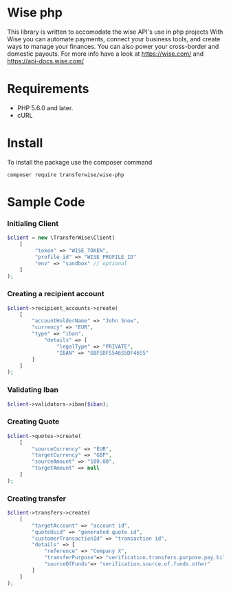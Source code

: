 # Wise php

This library is written to accomodate the wise API's use in php projects
With Wise you can automate payments, connect your business tools, and create ways to manage your finances.
You can also power your cross-border and domestic payouts. For more info have a look at https://wise.com/ and https://api-docs.wise.com/

# Requirements

- PHP 5.6.0 and later.
- cURL

# Install

To install the package use the composer command
```
composer require transferwise/wise-php
```

# Sample Code

### Initialing Client
```php
$client = new \TransferWise\Client(
    [
         "token" => "WISE_TOKEN",
         "profile_id" => "WISE_PROFILE_ID"
         "env" => "sandbox" // optional
    ]
);

```
### Creating a recipient account

```php
$client->recipient_accounts->create(
    [
        "accountHolderName" => "John Snow",
        "currency" => "EUR",
        "type" => "iban",
            "details" => [
                "legalType" => "PRIVATE",
                "IBAN" => "GBFSDFS546S5DF46S5"
        ]
    ]
);

```

### Validating Iban

```php
$client->validators->iban($iban);
```

### Creating Quote
```php
$client->quotes->create(
    [
        "sourceCurrency" => "EUR",
        "targetCurrency" => "GBP",
        "sourceAmount" => "100.00",
        "targetAmount" => null
    ]
);
```

### Creating transfer
```php
$client->transfers->create(
    [
        "targetAccount" => "account id",
        "quoteUuid" => "generated quote id",
        "customerTransactionId" => "transaction id",
        "details" => [
            "reference" => "Company X",
            "transferPurpose"=> "verification.transfers.purpose.pay.bills",
            "sourceOfFunds"=> "verification.source.of.funds.other"
        ]
    ]
);
```





